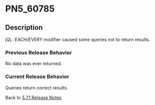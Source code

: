 # PN5_60785

<PageHeader />

## Description

jQL: EACH/EVERY modifier caused some queries not to return results.  

### Previous Release Behavior

No data was ever returned.  

### Current Release Behavior

Queries return correct results.  

Back to [5.7.1 Release Notes](./../README.md)

  
<PageFooter />
